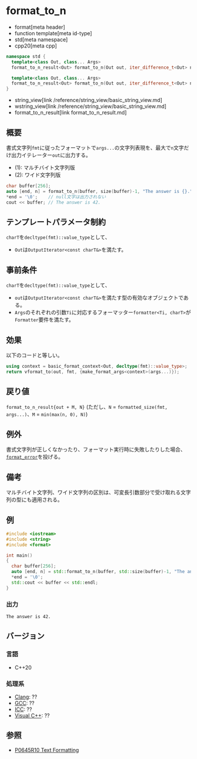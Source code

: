 # format_to_n

* format[meta header]
* function template[meta id-type]
* std[meta namespace]
* cpp20[meta cpp]

```cpp
namespace std {
  template<class Out, class... Args>
  format_to_n_result<Out> format_to_n(Out out, iter_difference_t<Out> n, string_view fmt, const Args&... args); // (1)

  template<class Out, class... Args>
  format_to_n_result<Out> format_to_n(Out out, iter_difference_t<Out> n, wstring_view fmt, const Args&... args); // (2)
}
```
* string_view[link /reference/string_view/basic_string_view.md]
* wstring_view[link /reference/string_view/basic_string_view.md]
* format_to_n_result[link format_to_n_result.md]

## 概要

書式文字列`fmt`に従ったフォーマットで`args...`の文字列表現を、最大で`n`文字だけ出力イテレーター`out`に出力する。

* (1): マルチバイト文字列版
* (2): ワイド文字列版

```cpp
char buffer[256];
auto [end, n] = format_to_n(buffer, size(buffer)-1, "The answer is {}.", 42);
*end = '\0';    // null文字は出力されない
cout << buffer; // The answer is 42.
```

## テンプレートパラメータ制約

`charT`を`decltype(fmt)::value_type`として、

* `Out`は`OutputIterator<const charT&>`を満たす。

## 事前条件

`charT`を`decltype(fmt)::value_type`として、

* `out`は`OutputIterator<const charT&>`を満たす型の有効なオブジェクトである。
* `Args`のそれぞれの引数`Ti`に対応するフォーマッター`formatter<Ti, charT>`が`Formatter`要件を満たす。

## 効果

以下のコードと等しい。

```cpp
using context = basic_format_context<Out, decltype(fmt)::value_type>;
return vformat_to(out, fmt, {make_format_args<context>(args...)});
```

## 戻り値

`format_to_n_result{out + M, N}` (ただし、`N` = `formatted_size(fmt, args...)`、`M` = `min(max(n, 0), N)`)

## 例外

書式文字列が正しくなかったり、フォーマット実行時に失敗したりした場合、[`format_error`](format_error.md)を投げる。

## 備考

マルチバイト文字列、ワイド文字列の区別は、可変長引数部分で受け取れる文字列の型にも適用される。

## 例
```cpp example
#include <iostream>
#include <string>
#include <format>

int main()
{
  char buffer[256];
  auto [end, n] = std::format_to_n(buffer, std::size(buffer)-1, "The answer is {}.", 42);
  *end = '\0';
  std::cout << buffer << std::endl;
}
```

### 出力
```
The answer is 42.
```

## バージョン
### 言語
- C++20

### 処理系
- [Clang](/implementation.md#clang): ??
- [GCC](/implementation.md#gcc): ??
- [ICC](/implementation.md#icc): ??
- [Visual C++](/implementation.md#visual_cpp): ??

## 参照

* [P0645R10 Text Formatting](http://www.open-std.org/jtc1/sc22/wg21/docs/papers/2019/p0645r10.html)
